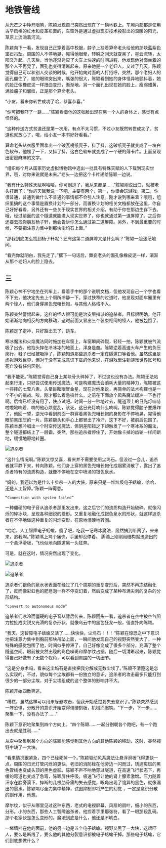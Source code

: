 # 地铁管线

从光芒之中睁开眼睛，陈颖发现自己突然出现在了一辆地铁上。车厢内部都是使用古早风格的红木和皮革布置的，车窗外是通过虚拟现实技术投影出的温暖的阳光，草原上流淌着河流。

陈颖向下一看，发现自己正穿着高中校服，脖子上挂着算命老头给他的那块蓝紫色宝石吊坠。周围的人不停地晃，晃得他眼晕，转瞬之间天就变黑了，星云流转，太阳又升起。几天后，当他逐渐适应了火车上快速的时间进程，他发现他对面坐着的那个人不再晃了，面孔也变得清晰起来，原来她是一个老妇人，又过了几天，陈颖觉得自己可以和别人交谈的时候，他开始向对面的人打招呼，突然，那个老妇人的面孔僵住了，她的眼珠突出来，嘴张的很大，陈颖看到她的身体怪异地颤抖着，她的脸正像橡皮泥一样扭曲变形，渐渐地，另一个面孔出现在她的脸上，瘦弱蜡黄，满脸瘤子和皱纹，正是那个算命老头。

“小友，看来你转世成功了哈，恭喜恭喜。”

“你可把我吓了一跳……”陈颖看着他的这张脸出现在另一个人的身体上，感觉有点怪怪的。

“这种传送方式贫道还是第一次用，有点不太习惯，不过小友既然转世成功了，贫道也就放心了，喏，给小友一本书好好看看。”

算命老头从衣服里面拿出一个破瓦楞纸壳子，抖了抖，这破纸壳子就变成了一块白色软布，他愣了一下，又抖了抖，这白色软布就变成了一个硬的薄卡片。上面呈现出密密麻麻的文字。

“组织每个月从国家历史虚拟博物馆中选出一批具有特殊天赋的人下载到现实世界，哦，对你来说就是未来。”老头一边把这个卡片递给陈颖一边说。

“我有什么特殊天赋啊哈哈，你可别逗了，我从来都是……”陈颖刚说出口，就被老头打断了：“你的天赋我说一下吧，主要有两个，第一，你很会玩游戏，第二，你很普通，普通到做什么不普通的事情都不会引人注意。刚才说到哪来着？哦哦，组织里搞的这个事情是置换计划的一部分，而置换计划的相关文档都放在这里，你自己好好看看，另外还有一些关于现实世界的相关介绍，有助于你在那边生存下去。哦，经过前面的这个隧道就能进入现实世界了，你也就通过第一道屏障了。之后你还要去找你朋友杨子轩，他会告诉你怎么通过第二道屏障。另外，不到最重要的时候，不要把注意力集中到那块尘坞石上面。”

“那我到底怎么找到杨子轩呢？还有这第二道屏障又是什么啊？”陈颖一脸迷茫地问。

“看完你就明白，我先走了。”撂下一句话后，舞妄老头的面孔像橡皮泥一样，渐渐从那个老妇人的脸上隐去。

## 三

陈颖心神不宁地坐在列车上，看着手中的那个说明文档，但他发现自己一个字也看不下去，他决定先去上个厕所冷静一下。穿过狭窄的过道时，他发现对面车厢里有两个怪人，他们身穿黑色兜帽长袍，与其他人格格不入。

陈颖突然警惕起来，这样的怪人很可能是治安层指派的追杀者。目标很明确。他开始渐渐地向相反的方向移动，这时前面又冒出三个装束相同的怪人，他被包围了。

陈颖定了定神，只好豁出去了，跳车。

寒冰魔法和火焰魔法同时施加在车窗上，车窗瞬间碎裂，轻轻一拍，陈颖就被气流吸了出去。他抱头摔在冷冰冰的地面上，浑身是血。陈颖逆着高速火车产生的负压爬行，鞋子已经被吸掉了，陈颖知道那些追杀者一定在隧道口等着他。虽然这里是虚拟游戏世界，但对于没有完成意识下载的他来说，在游戏里注销游戏世界账号和死亡没有任何区别。

“我不能死。”陈颖觉得自己身上某块骨头碎掉了，不过这也没有办法。陈颖无法站起来行走，只好尝试使用传送魔法，可是构建魔法会消耗大量的精神力，陈颖被这一摔摔的七荤八素，头晕目眩眼冒金星，现在对他来说，再简单的法术构建也是一个不小的挑战。唉，刚才那么着急搞什么，之前在下面放个风系魔法缓冲一下也行啊。后悔已经没有用了，快点试吧。时间一分一秒地过去，隧道顶上的日光灯哧哧啦啦地响着，响的他心烦意乱，该死，这日光灯响什么响啊。陈颖觉得脑子要爆炸了，他回一望，逆光中看到前面一群穿着黑色兜帽长袍的身影在不停地晃，晃得他眼前黑压压的一片。陈颖额头和手心上都冒出了冷汗，这下不好，被前后包围了。陈颖本想吟唱出一个时空传送魔法，但阴差阳错之下却触发了一个寒冰系的魔法，整个隧道都结上了一层霜，突然，那些追杀者停住了，开始像卡掉的齿轮一样间断地，缓慢地原地转圈。

![&#x8FFD;&#x6740;&#x8005;](../../.gitbook/assets/ping-mu-kuai-zhao-20200905-xia-wu-2.20.32.png)

“这什么情况啊。”陈颖又惊又喜，看来并不需要使用尘坞石。但没过一会儿，追杀者就平静下来，转向陈颖，他们身上穿的黑色兜帽长袍化成烟雾消散了，露出了追杀者特有的流质构造，就像不停地在空中喷涌的银色泉水。

“妈的，我还以为是什么十步杀一人的大侠，原来只是一堆垃圾电子蛞蝓，哈哈，还是人工智障。”陈颖一阵得意。

`“Connection with system failed”`

一种僵硬的电子音从追杀者那里发出来，这之后它们的流质构造开始破碎。就像闪烁的碎冰块，呈现各种细锐的菱形。又重复地融化成银色泉水的形状，就这样追杀者在不停地做这种重复的闪烁变形，在原地僵硬地转圈。

“哈哈，人工智障电子蛞蝓，傻了吧，吃我一记寒冰魔法，居然搞到断网了，来来来，追我啊。”陈颖嘴上骂个痛快，手里却没停着。 脚踏上刚刚用结构魔法造出的一个悬浮滑板，飞也似地向隧道另一头狂奔。

可是，就在这时，情况突然出现了变化。

![&#x8FFD;&#x6740;&#x8005;](../../.gitbook/assets/ping-mu-kuai-zhao-20200905-xia-wu-2.20.16.png)

![&#x8FFD;&#x6740;&#x8005;](../../.gitbook/assets/ping-mu-kuai-zhao-20200905-xia-wu-2.20.11.png)

追杀者们银色的泉水状表面在经过了几个周期的重复变形后，突然不再冻结融化了，反而像彩虹色的肥皂泡一样不停变幻着，然后变成了某种布满尖刺的复杂的分形结构。

`“Convert to autonomous mode”`

追杀者们冰冷而僵硬的电子音从背后传来，陈颖回头一看，追杀者在空中被空气阻力拉扯成尖锐又光滑的复杂形状，就像乌云中的黑色狂龙一般，径直扑向陈颖。

“我天，这智障电子蛞蝓又活了……快快快，尘坞石！！！”陈颖在惊恐之中下意识地把注意力集中到胸前那块吊坠上面，一瞬间他发现自己的视野突然变大了，一种特殊的感觉包围了他，时间似乎停滞了，自己好像变成了很多个部分，充满了整个隧道空间。眼前被突然出现的彩色噪斑和摩尔纹占据，随后一切清晰起来，陈颖觉得自己好像有了无数个视角，可以看到周围的一切细节。

“这是分身术吗，看来这尘坞石是直接把我分解成无数尘埃了。”陈颖不清楚这是怎么实现的，不过，貌似每个尘埃都有一份独立的意识，追杀者的攻击最多只能打到很少的一部分尘埃，对于尘埃组成的这个整体的影响并不大。

陈颖开始四散奔逃。

“糟糕，虽然这样可以用来躲避攻击，但我开始感觉要失去意识了。”陈颖突然感到一阵恐惧，分散开的意识开始变得僵硬刻板，机械而迟钝。“下一步，下一步……聚集一下，没有办法了……”

陈颖下意识地聚集到四个方向上。“四个陈颖……一起分别朝各个跑吧，有一个跑出去就是胜利……”

从空中聚集到某个方向的陈颖能感觉到其他方向的其他陈颖的移动，这时，突然视野中缺了一大块。

“看来情况很紧急，四个已经死掉一个。”陈颖驱动风系魔法让悬浮滑板飞得更快一点。周围的日光灯管闪烁的更快，老旧的消防栓在他旁边一闪而过，锈迹斑斑的黑色管线也变成头顶的黑色虚影。陈颖不声不响地穿过隧道，在高速飞行状态下，再缓的弯道也变成了急弯，陈颖屏住呼吸，极速飞行让他的肾上腺素激增。压力随着汗水在脸旁滴下。摔断的几根肋骨痛的失去感觉，眼角出现了诡异的黑色，就像漏出的墨水。陈颖竭尽全力集中精神，试图抑制即将产生的幻觉 ，一定是意识分散的副作用，他想。

摩尔纹，似乎从哪里见过这种东西，老式的电视屏幕，风扇的扇叶，细小的东西，分形。小的东西，那些人工智障追杀者，他捏着手里那张符，看了一眼那段乱码。那个老家伙是怎么变形的，魔法到底是什么，他还是不明白。

一堵墙挡在他的面前，他的另一边是五个电子蛞蝓。视野又黑了一大块，这很吓人，要么是断线了，要么他的其他分裂意识都被电子蛞蝓干掉。那些电子蛞蝓，它们到底想做什么？



